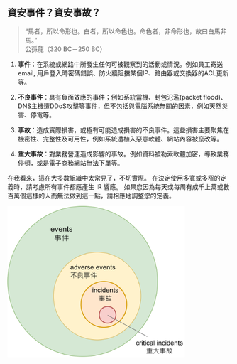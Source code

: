 ## 資安事件？資安事故？

>“馬者，所以命形也。白者，所以命色也。命色者，非命形也，故曰白馬非馬。”  
>公孫龍（320 BC－250 BC）


1. **事件**：在系統或網路中所發生任何可被觀察到的活動或情況。例如員工寄送email, 用戶登入時密碼錯誤、防火牆阻擋某個IP、路由器或交換器的ACL更新等。

2. **不良事件**：具有負面效應的事件；例如系統當機、封包氾濫(packet flood)、DNS主機遭DDoS攻擊等事件，但不包括與電腦系統無關的因素，例如天然災害、停電等。

3. **事故**：造成實際損害，或極有可能造成損害的不良事件。這些損害主要聚焦在機密性、完整性及可用性，例如系統遭植入惡意軟體、網站內容被竄改等。

4. **重大事故**：對業務營運造成影響的事故。例如資料被勒索軟體加密，導致業務停頓，或是電子商務網站無法下單等。

在我看來，這在大多數組織中太常見了，不切實際。 在決定使用多寬或多窄的定義時，請考慮所有事件都應產生 IR 響應。 如果您因為每天或每周有成千上萬或數百萬個這樣的人而無法做到這一點，請相應地調整您的定義。

<img src="images/event-1.png" alt="event-1" border="0" width=400/>


<!--stackedit_data:
eyJoaXN0b3J5IjpbMTUyODA0MTIyOSwtMTk5NTAyMTUxNywtMT
U3OTc5NjkwNV19
-->